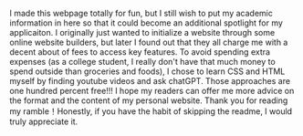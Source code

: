 I made this webpage totally for fun, but I still wish to put my academic information in here so that it could become an additional spotlight for my
applicaiton. I originally just wanted to initialize a website through some online website builders, but later I found out that they all charge me with
a decent about of fees to access key features. To avoid spending extra expenses (as a college student, I really don't have that much money to spend
outside than groceries and foods), I chose to learn CSS and HTML myself by finding youtube videos and ask chatGPT. Those approaches are one hundred percent
free!!! I hope my readers can offer me more advice on the format and the content of my personal website. Thank you for reading my ramble！Honestly, if you 
have the habit of skipping the readme, I would truly appreciate it.
